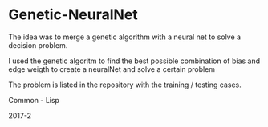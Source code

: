 # Genetic-NeuralNet

The idea was to merge a genetic algorithm with a neural net to solve a decision problem.

I used the genetic algoritm to find the best possible combination of bias and edge weigth to create a neuralNet and solve a certain problem


The problem is listed in the repository with the training / testing cases.

Common - Lisp

2017-2
